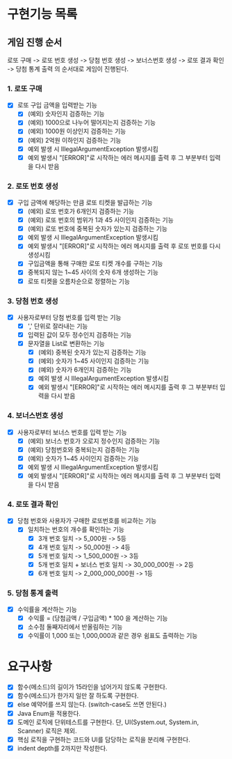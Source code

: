 # 구현기능 목록

## 게임 진행 순서

로또 구매 -> 로또 번호 생성 -> 당첨 번호 생성 -> 보너스번호 생성 -> 로또 결과 확인 -> 당첨 통계 출력 의 순서대로 게임이 진행된다.

### 1. 로또 구매

- [x] 로또 구입 금액을 입력받는 기능
    - [x] (예외) 숫자인지 검증하는 기능
    - [x] (예외) 1000으로 나누어 떨어지는지 검증하는 기능
    - [x] (예외) 1000원 이상인지 검증하는 기능
    - [x] (예외) 2억원 이하인지 검증하는 기능
    - [x] 예외 발생 시 IllegalArgumentException 발생시킴
    - [x] 예외 발생시 "[ERROR]"로 시작하는 에러 메시지를 출력 후 그 부분부터 입력을 다시 받음

### 2. 로또 번호 생성

- [x] 구입 금액에 해당하는 만큼 로또 티켓을 발급하는 기능
    - [x] (예외) 로또 번호가 6개인지 검증하는 기능
    - [x] (예외) 로또 번호의 범위가 1과 45 사이인지 검증하는 기능
    - [x] (예외) 로또 번호에 중복된 숫자가 있는지 검증하는 기능
    - [x] 예외 발생 시 IllegalArgumentException 발생시킴
    - [x] 예외 발생시 "[ERROR]"로 시작하는 에러 메시지를 출력 후 로또 번호를 다시 생성시킴
    - [x] 구입금액을 통해 구매한 로또 티켓 개수를 구하는 기능
    - [x] 중복되지 않는 1~45 사이의 숫자 6개 생성하는 기능
    - [x] 로또 티켓을 오름차순으로 정렬하는 기능

### 3. 당첨 번호 생성

- [x] 사용자로부터 당첨 번호를 입력 받는 기능
    - [x] ',' 단위로 잘라내는 기능
    - [x] 입력된 값이 모두 정수인지 검증하는 기능
    - [x] 문자열을 List<Integer>로 변환하는 기능
        - [x] (예외) 중복된 숫자가 있는지 검증하는 기능
        - [x] (예외) 숫자가 1~45 사이인지 검증하는 기능
        - [x] (예외) 숫자가 6개인지 검증하는 기능
        - [x] 예외 발생 시 IllegalArgumentException 발생시킴
        - [x] 예외 발생시 "[ERROR]"로 시작하는 에러 메시지를 출력 후 그 부분부터 입력을 다시 받음

### 4. 보너스번호 생성

- [x] 사용자로부터 보너스 번호를 입력 받는 기능
    - [x] (예외) 보너스 번호가 오로지 정수인지 검증하는 기능
    - [x] (예외) 당첨번호와 중복되는지 검증하는 기능
    - [x] (예외) 숫자가 1~45 사이인지 검증하는 기능
    - [x] 예외 발생 시 IllegalArgumentException 발생시킴
    - [x] 예외 발생시 "[ERROR]"로 시작하는 에러 메시지를 출력 후 그 부분부터 입력을 다시 받음

### 4. 로또 결과 확인

- [x] 당첨 번호와 사용자가 구매한 로또번호를 비교하는 기능
    - [x] 일치하는 번호의 개수를 확인하는 기능
        - [x] 3개 번호 일치 -> 5_000원 -> 5등
        - [x] 4개 번호 일치 -> 50_000원 -> 4등
        - [x] 5개 번호 일치 -> 1_500_000원 -> 3등
        - [x] 5개 번호 일치 + 보너스 번호 일치 -> 30_000_000원 -> 2등
        - [x] 6개 번호 일치 -> 2_000_000_000원 -> 1등

### 5. 당첨 통계 출력

- [x] 수익률을 계산하는 기능
    - [x] 수익률 = (당첨금액 / 구입금액) * 100 을 계산하는 기능
    - [x] 소수점 둘째자리에서 반올림하는 기능
    - [x] 수익률이 1,000 또는 1,000,000과 같은 경우 쉼표도 출력하는 기능

# 요구사항

- [x] 함수(메소드)의 길이가 15라인을 넘어가지 않도록 구현한다.
- [x] 함수(메소드)가 한가지 일만 잘 하도록 구현한다.
- [x] else 예약어를 쓰지 않는다. (switch-case도 쓰면 안된다.)
- [x] Java Enum을 적용한다.
- [x] 도메인 로직에 단위테스트를 구현한다. 단, UI(System.out, System.in, Scanner) 로직은 제외.
- [x] 핵심 로직을 구현하는 코드와 UI를 담당하는 로직을 분리해 구현한다.
- [x] indent depth를 2까지만 작성한다. 
